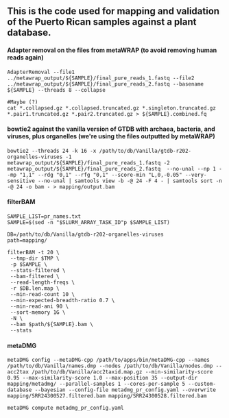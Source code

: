## This is the code used for mapping and validation of the Puerto Rican samples against a plant database.

#### Adapter removal on the files from metaWRAP (to avoid removing human reads again)
```
AdapterRemoval --file1 ../metawrap_output/${SAMPLE}/final_pure_reads_1.fastq --file2 ../metawrap_output/${SAMPLE}/final_pure_reads_2.fastq --basename ${SAMPLE} --threads 8 --collapse

#Maybe (?)
cat *.collapsed.gz *.collapsed.truncated.gz *.singleton.truncated.gz *.pair1.truncated.gz *.pair2.truncated.gz > ${SAMPLE}.combined.fq
```

#### bowtie2 against the vanilla version of GTDB with archaea, bacteria, and viruses, plus organelles (we're using the files outputted by metaWRAP)
```
bowtie2 --threads 24 -k 16 -x /path/to/db/Vanilla/gtdb-r202-organelles-viruses -1 metawrap_output/${SAMPLE}/final_pure_reads_1.fastq -2 metawrap_output/${SAMPLE}/final_pure_reads_2.fastq  --no-unal --np 1 --mp "1,1" --rdg "0,1" --rfg "0,1" --score-min "L,0,-0.05" --very-sensitive --no-unal | samtools view -b -@ 24 -F 4 - | samtools sort -n -@ 24 -o bam - > mapping/output.bam
```

#### filterBAM
```
SAMPLE_LIST=pr_names.txt
SAMPLE=$(sed -n "$SLURM_ARRAY_TASK_ID"p $SAMPLE_LIST)

DB=/path/to/db/Vanilla/gtdb-r202-organelles-viruses
path=mapping/

filterBAM -t 20 \
 --tmp-dir $TMP \
 -p $SAMPLE \
 --stats-filtered \
 --bam-filtered \
 --read-length-freqs \
 -r $DB.len.map \
 --min-read-count 10 \
 --min-expected-breadth-ratio 0.7 \
 --min-read-ani 90 \
 --sort-memory 1G \
 -N \
 --bam $path/${SAMPLE}.bam \
 --stats
```

#### metaDMG
```
metaDMG config --metaDMG-cpp /path/to/apps/bin/metaDMG-cpp --names /path/to/db/Vanilla/names.dmp --nodes /path/to/db/Vanilla/nodes.dmp --acc2tax /path/to/db/Vanilla/acc2taxid.map.gz --min-similarity-score 0.95 --max-similarity-score 1.0 --max-position 35 --output-dir mapping/metadmg/ --parallel-samples 1 --cores-per-sample 5 --custom-database --bayesian --config-file metadmg_pr_config.yaml --overwrite mapping/SRR24300527.filtered.bam mapping/SRR24300528.filtered.bam

metaDMG compute metadmg_pr_config.yaml
```
